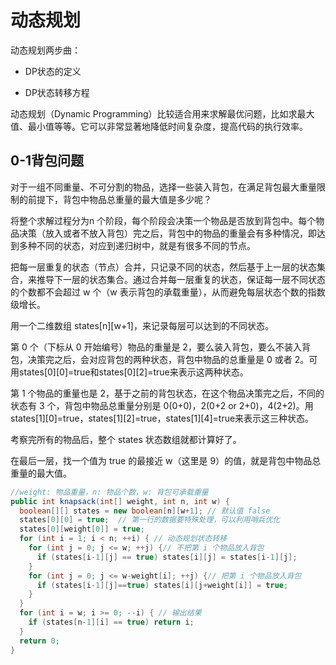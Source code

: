 # 动态规划

动态规划两步曲：

* DP状态的定义

* DP状态转移方程

动态规划（Dynamic Programming）比较适合用来求解最优问题，比如求最大值、最小值等等。它可以非常显著地降低时间复杂度，提高代码的执行效率。

## 0-1背包问题

对于一组不同重量、不可分割的物品，选择一些装入背包，在满足背包最大重量限制的前提下，背包中物品总重量的最大值是多少呢？

将整个求解过程分为n 个阶段，每个阶段会决策一个物品是否放到背包中。每个物品决策（放入或者不放入背包）完之后，背包中的物品的重量会有多种情况，即达到多种不同的状态，对应到递归树中，就是有很多不同的节点。

把每一层重复的状态（节点）合并，只记录不同的状态，然后基于上一层的状态集合，来推导下一层的状态集合。通过合并每一层重复的状态，保证每一层不同状态的个数都不会超过 w 个（w 表示背包的承载重量），从而避免每层状态个数的指数级增长。

用一个二维数组 states\[n][w+1]，来记录每层可以达到的不同状态。

第 0 个（下标从 0 开始编号）物品的重量是 2，要么装入背包，要么不装入背包，决策完之后，会对应背包的两种状态，背包中物品的总重量是 0 或者 2。可用states\[0][0]=true和states\[0][2]=true来表示这两种状态。

第 1 个物品的重量也是 2，基于之前的背包状态，在这个物品决策完之后，不同的状态有 3 个，背包中物品总重量分别是 0(0+0)，2(0+2 or 2+0)，4(2+2)。用states\[1][0]=true，states\[1][2]=true，states\[1][4]=true来表示这三种状态。

考察完所有的物品后，整个 states 状态数组就都计算好了。

在最后一层，找一个值为 true 的最接近 w（这里是 9）的值，就是背包中物品总重量的最大值。

```java
//weight: 物品重量，n: 物品个数，w: 背包可承载重量
public int knapsack(int[] weight, int n, int w) {
  boolean[][] states = new boolean[n][w+1]; // 默认值 false
  states[0][0] = true;  // 第一行的数据要特殊处理，可以利用哨兵优化
  states[0][weight[0]] = true;
  for (int i = 1; i < n; ++i) { // 动态规划状态转移
    for (int j = 0; j <= w; ++j) {// 不把第 i 个物品放入背包
      if (states[i-1][j] == true) states[i][j] = states[i-1][j];
    }
    for (int j = 0; j <= w-weight[i]; ++j) {// 把第 i 个物品放入背包
      if (states[i-1][j]==true) states[i][j+weight[i]] = true;
    }
  }
  for (int i = w; i >= 0; --i) { // 输出结果
    if (states[n-1][i] == true) return i;
  }
  return 0;
}
```

